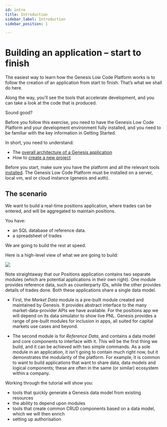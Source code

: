 ```yaml
---
id: intro
title: Introduction
sidebar_label: Introduction
sidebar_position: 1

---
```

# Building an application – start to finish

The easiest way to learn how the Genesis Low Code Platform works is to follow the creation of an application from start to finish. That’s what we shall do here.

Along the way, you’ll see the tools that accelerate development, and you can take a look at the code that is produced.

Sound good?

Before you follow this exercise, you need to have the Genesis Low Code Platform and your development environment fully installed, and you need to be familiar with the key information in Getting Started.

In short, you need to understand:

* The [overall architecture of a Genesis application](/getting-started/what-is-the-genesis-low-code-platform/)
* How to [create a new project](/creating-applications/creating-a-new-project/server-project-setup/)

Before you start, make sure you have the platform and all the relevant tools [installed](/creating-applications/getting-ready-to-develop/running-applications/install-in-three-steps/). The Genesis Low Code Platform must be installed on a server, local vm, wsl or cloud instance (genesis and auth).


## The scenario

We want to build a real-time positions application, where trades can be entered, and will be aggregated to maintain positions.

You have:

* an SQL database of reference data. 
* a spreadsheet of trades

We are going to build the rest at speed.

Here is a high-level view of what we are going to build:


![](/img/positions-app-arch-overview.png)


Note straightaway that our Positions application contains two separate modules (which are potential applications in their own right). One module provides reference data, such as counterparty IDs, while the other provides details of trades done. Both these applications share a single data model.

- First, the *Market Data* module <!--TODO add link to documentation page here --> <!-- TODO link to it's artifactory here and 'is available here ' --> is a pre-built module created and maintained by Genesis. It provides abstract interface to the many market-data-provider APIs we have available. For the positions app we will depend on its data simulator to show live PNL. Genesis provides a range of pre-built modules for inclusion in apps, all suited for capital markets use cases and beyond.

- The second module is for *Reference Data*, and contains a data model and core components to interface with it. This will be the first thing we build, and it can be achieved with two simple commands. As a sole module in an application, it isn't going to contain much right now, but it demonstrates the modularity of the platform. For example, it is common to want to build applications that want to share data, data models and logical components; these are often in the same (or similar) ecosystem within a company.


Working through the tutorial will show you:

* tools that quickly generate a Genesis data model from existing resources
* the ability to depend upon modules 
* tools that create common CRUD components based on a data model, which we will then enrich
* setting up authorisation